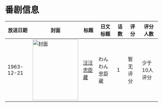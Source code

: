 # 番剧信息

|放送日期|封面|标题|日文标题|话数|评分|评分人数|
|---|---|---|---|---|---|---|
|1963-12-21|<img src="https://lain.bgm.tv/pic/cover/c/b1/5a/262115_ycJQY.jpg" alt="封面" style="width:150px;height:200px;object-fit:cover;">|[汪汪忠臣藏](https://bangumi.tv/subject/262115)|わんわん忠臣蔵|1|暂无评分|少于10人评分|
